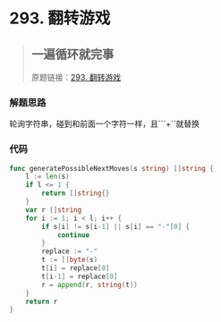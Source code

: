 # 293. 翻转游戏
> ## 一遍循环就完事
> 原题链接：[293. 翻转游戏](https://leetcode-cn.com/problems/flip-game/)

### 解题思路

轮询字符串，碰到和前面一个字符一样，且```+``就替换

### 代码

```go
func generatePossibleNextMoves(s string) []string {
	l := len(s)
	if l <= 1 {
		return []string{}
	}
	var r []string
	for i := 1; i < l; i++ {
		if s[i] != s[i-1] || s[i] == "-"[0] {
			continue
		}
		replace := "-"
		t := []byte(s)
		t[i] = replace[0]
		t[i-1] = replace[0]
		r = append(r, string(t))
	}
	return r
}
```
